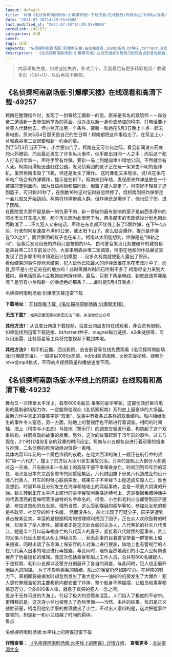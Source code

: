 ```yaml
---
layout: default
title: '动漫《名侦探柯南剧场版:引爆摩天楼》下载资源/在线播放/视频地址/1080p/高清/蓝光'
date: "2021-07-10T14:39:55+0800"
last_modified_at: "2021-07-10T14:39:55+0800"
permalink: /49257/
categories: 动漫
cover:
tags: 动漫
keywords: '名侦探柯南剧场版:引爆摩天楼,在线免费看,1080p高清,bt种子,torrent,百度云盘,magnet,磁力链,迅雷下载资源'
description: '《名侦探柯南剧场版:引爆摩天楼》在线云播放手机西瓜影院吉吉影音免费看，1080p高清bd/hd未删减完整版和tc抢先枪版，mkv/mp4格式，附带bt/torrent种子、magnet/磁力链、百度云盘、网盘资源迅雷下载链接'
---
```


>内容采集生成，如果链接失效，多试几个，页面最后有更多精彩视频！收藏本页（Ctrl+D)，以后再找不麻烦。


## 《名侦探柯南剧场版:引爆摩天楼》在线观看和高清下载-49257

柯南在整理信件时，发现了一封寄给工藤新一的信，原来是有名的建筑师－－森谷帝二邀请新一去参加他举办的茶会。没办法以新一身份去参加的柯南，打电话要小兰等人代替他去，但小兰开出另一个条件，要新一和她在5月3日晚上十点一起去看电影。原来5月4日那天是自己的生日啊！柯南都把这件事给忘了。在茶会上小兰和森谷帝二谈起要和新一约会的事。<br />到了5月3日当天下午，小兰便出门了。柯南在无可奈何之际，看见新闻说火药库的火药被窃，而且最近发生了许多纵火事件，似乎都出自同一人之手；而后这个犯人打电话给新一，声称手里有炸弹，要新一马上到堤向津川绿地公园，不然就会有人死。柯南用滑板迅速赶往公园，发现侦察团的孩子正在玩一架来由不明的轰炸机。虽然柯南击毁了飞机，但还是发生了爆炸。 这时罪犯又来电话，说1点在米花车站广场会有炸弹爆炸，提示是在树下。柯南来到车站，发现原来炸弹是放在一个装猫的宠物篮内，因为日语树根和猫同音，但篮子被人拿走了。柯南好不轻易才追到篮子，可只剩20秒了，在倒数16秒这时记时器忽然停了，但柯南刚把炸弹带走一会儿就又开始跳动。柯南将炸弹带离人群，但炸弹还是爆炸了，他也受了伤，进了医院。<br />在医院里大家怀疑是新一的仇家干的，新一曾破的最有影响的案子是前西多摩市的冈本市长开车撞人案，那个市长因为此案而下台，西多摩市的市政建设计划也因此而取消了……不久犯人又来电话，声称在东京都环状线上装了5颗炸弹，在下午4点后，行驶的列车速度不满60公里，或太阳下山了，那么就会爆炸，提示是炸弹在&ldquo;XX之X”，而侦察团的孩子也在车上。柯南从太阳能想到，炸弹是在“铁轨之间”，但事后发现用去的炸药只是被偷的1/4。 白鸟警官发现几处被破坏的建筑都是森谷帝二30岁前设计的，大家来到森谷帝二家调查，柯南在他家的作品展览室发现了西多摩市的市镇建设计划模型&hellip;…没多久柯南就使犯人露出了原形。<br />看似结束的事件却尚未结束，犯人说他已把最大的炸弹放置在米花市政厅中了，而且,那不是小兰正处在的地方吗！此时离爆炸时间已所剩不多了.柯南尽全力来到大楼内，用电话联系小兰教她如何拆炸弹。最后，只剩下两条电线，到底应该剪哪条呢？是剪有小兰和新一的幸运色的那条？……此时是5月4日零点！


名侦探柯南剧场版:引爆摩天楼迅雷下载

**下载地址**： [在线观看下载 《名侦探柯南剧场版:引爆摩天楼》](https://www.993dy.com//vod-detail-id-4347.html) 


**无法下载?**：`如果迅雷因版权原因无法下载，关注微信公众号 `

**其他方法1**：从百度云网盘下载视频，百度云网盘支持在线观看，非会员有限制，如果能找到迅雷下载链接、bt/torrent种子、magnet磁力链接、e2dk链接等，可以用迅雷、比特彗星等工具将完整视频下载到本地。

**其他方法2**：用手机云播、西瓜影院、吉吉影音等在线免费观看《名侦探柯南剧场版:引爆摩天楼》，一般提供1080p高清、hd/bd高清视频、tc抢先版视频，视频为mkv或mp4格式，不同站点视频质量和播放速度不同。


## 《名侦探柯南剧场版:水平线上的阴谋》在线观看和高清下载-49232

舞台又一次转至太平洋上。载有600名船员&middot;乘客的豪华客轮。这部仿效好莱坞电影的最新剧场版力作，一定能带给观众《名侦察柯南》系列史上最豪华的大场面。 最新力作中真正的要害字是&ldquo;双重”，故事中有着各式各样的双重结构。船内相继发生的事件令人窒息，另一方面，陆地上的警视厅也不断进行着调查。相同的时间轴，海上（柯南与小五郎）与陆地（警示厅）的调查交替进行着，构筑起了这个双重结构、共同推动的故事的发展。另外，这次的故事起源于15年前的事件。过去与现在，2个时代错综复杂的双重的时间设定。柯南与小五郎各自进行着双重的搜查与推理。二名侦察的推理战绝对值得一看哦。<br />具体内容15年前的一个雾色浓稠的夜晚，在北大西洋的海上一艘正在航行中的货轮&ldquo;第一八代丸&rdquo;，撞上了前方巨大冰川发生事故沉没。万幸的是船上大部分人都逃过这一灾难，只有船长和一名船上的高级干部不幸罹难身亡。时间回到15年后的现在，地点是日本东京西多摩市的别墅密集区，八代财团旗下分属八代造成业的设计师八代英人，开车的时候心脏病突发，结果车子不幸掉下山崖造成车毁人亡。谁也没想到，时隔15年且分别发生在海洋和陆地上的两起事故，会是一项重大阴谋的开始。镜头转到正在太平洋上航行的豪华客轮阿芙洛迪特号上，这是根据希腊神话中的代表漂亮的爱神阿芙洛迪特的名字命名的。柯南、小兰和毛利小五郎受到园子邀请，参加这首船的处女航。理所当然，这么受到瞩目的豪华客轮，参加处女航的都是些政界、社交界的绅士名媛。 然而没多久，船上出现了可疑分子，园子更遭到袭击被其监禁，幸运的是根据柯南的推理顺利找回了园子，正在众人欢欣鼓舞的时候，却发生了杀人案件。被害者正是这次处女航的主办人，八代客轮的社长八代贵江，她是半个月以前车祸身亡的八代英人的妻子，紧接着八代财团的董事长，贵江的父亲八代延太郎也从船上神秘消失&hellip;… 获悉此事的目暮警官带着一群警察上船来搜查，同时出动了东京海上保安厅的人对海上进行搜查，陆地上也有警视厅的人在八代英人出事的地点进行再搜查。与此同时，理所当然地我们的小主人公柯南也展开了他最擅长的推理。而这次包括乘客和船上工作人员，总共有600名嫌疑人。于是柯南、毛利小五郎以及警方分别展开了各自的调查，与此同时，犯人也正展开他巨大的阴谋。 为了不影响乘客的情绪，船上的晚宴仍然如期举办。在柯南的努力下，真相即将被揭发时却忽然发生了重大意外&mdash;—油轮的机房发生了大爆炸！犯人更在整艘油轮的主要机房内都安置了炸弹，整个船身不停摇摆，让船员和乘客都惊恐万分，全船600条人命，就悬于疯狂的犯人一念之间。<br />置身于无处可逃的大海上，引起了极大的恐慌和混乱，人们陷入了极度的不安中。更糟糕的是，这次连小兰也被卷入了危险里面&mdash;—当然，本片的结果，依旧是正义战胜邪恶，柯南用他名侦察的推理救出了小兰，不过出人意料的是，这次把握事件要害的，却是新一和小兰超越了时间的羁绊。<br />看点


名侦探柯南剧场版:水平线上的阴谋迅雷下载

**详情查看**： [《名侦探柯南剧场版:水平线上的阴谋》详情介绍](/movie/49232/)， **查看更多**：[本站资源大全](/movie/t/all/)

